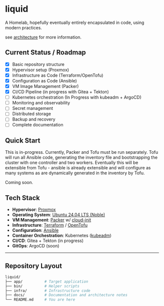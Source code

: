 liquid
======

A Homelab, hopefully eventually entirely encapsulated in code, using modern practices.

see [architecture](./docs/architecture.md) for more information.

## Current Status / Roadmap

- [x] Basic repository structure
- [x] Hypervisor setup (Proxmox)
- [x] Infrastructure as Code (Terraform/OpenTofu)
- [x] Configuration as Code (Ansible)
- [x] VM Image Management (Packer)
- [x] CI/CD Pipeline (in progress with Gitea + Tekton)
- [ ] Kubernetes orchestration (In Progress with kubeadm + ArgoCD)
- [ ] Monitoring and observability
- [ ] Secret management
- [ ] Distributed storage
- [ ] Backup and recovery
- [ ] Complete documentation

## Quick Start

This is in-progress. Currently, Packer and Tofu must be run separately. Tofu will run all Ansible code, generating the inventory file and bootstrapping the cluster with one controller and two workers. Eventually this will be extensible from Tofu - ansible is already extensible and will configure as many systems as are dynamically generated in the inventory by Tofu.

Coming soon.

## Tech Stack

- **Hypervisor**: [Proxmox](https://proxmox.com/en/)
- **Operating System**: [Ubuntu 24.04 LTS (Noble)](https://releases.ubuntu.com/noble/)
- **VM Management**: [Packer](https://www.packer.io/) w/ [cloud-init](https://cloud-init.io/)
- **Infrastructure**: [Terraform](https://www.terraform.io/) / [OpenTofu](https://opentofu.org/)
- **Configuration**: [Ansible](https://docs.ansible.com/)
- **Container Orchestration**: Kubernetes ([kubeadm](https://kubernetes.io/docs/reference/setup-tools/kubeadm/))
- **CI/CD**: Gitea + Tekton (in progress)
- **GitOps**: ArgoCD (soon)

---

## Repository Layout

```bash
liquid/
├── app/          # Target application
├── bin/          # Helper scripts
├── infra/        # Infrastructure code
├── docs/         # Documentation and architecture notes
└── README.md     # You are here
```
